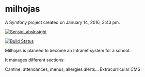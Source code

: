 milhojas
========

A Symfony project created on January 14, 2016, 3:43 pm.

[![SensioLabsInsight](https://insight.sensiolabs.com/projects/3d336504-850f-4b82-bf5a-5dc01b4f24bd/mini.png)](https://insight.sensiolabs.com/projects/3d336504-850f-4b82-bf5a-5dc01b4f24bd)

[![Build Status](https://travis-ci.org/franiglesias/milhojas.svg?branch=master)](https://travis-ci.org/franiglesias/milhojas)

Milhojas is planned to become an Intranet system for a school.

It manages different sections:

Cantine: attendances, menus, allergies alerts…
Extracurricular
CMS
